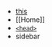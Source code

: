 * [this](https://github.com/volodymyr-kushnir/volodymyrkushnir.com/wiki/Résumé#head)
* [[Home]]
* [`<head>`](Résumé#head)
* sidebar